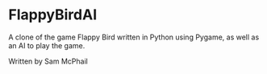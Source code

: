 # FlappyBirdAI
A clone of the game Flappy Bird written in Python using Pygame, as well as an AI to play the game.

Written by Sam McPhail
